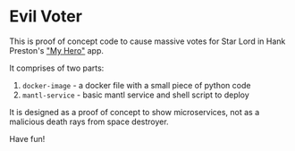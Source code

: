 # Evil Voter
This is proof of concept code to cause massive votes for Star Lord in Hank Preston's ["My Hero"](https://github.com/hpreston/myhero_demo/) app.

It comprises of two parts:

1. ```docker-image``` - a docker file with a small piece of python code
2. ```mantl-service``` - basic mantl service and shell script to deploy

It is designed as a proof of concept to show microservices, not as a malicious death rays from space destroyer.

Have fun!

